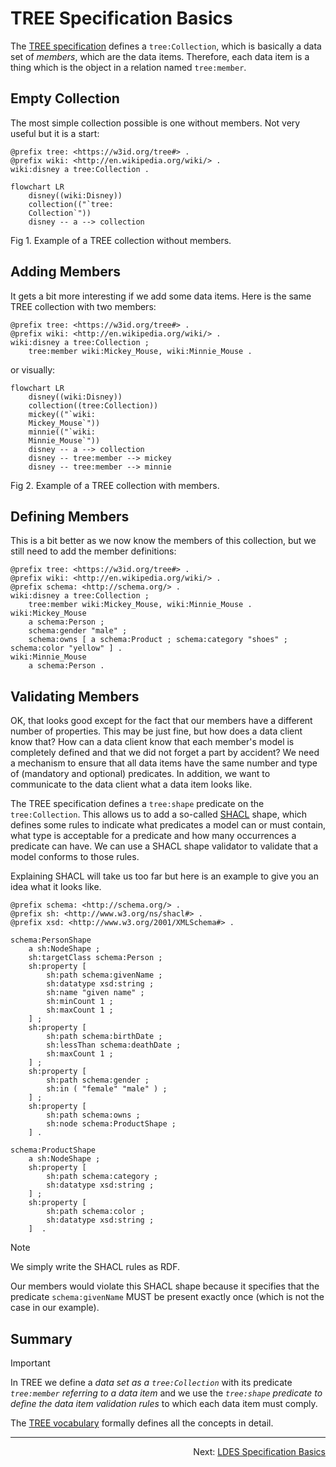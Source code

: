 # TREE Specification Basics
The [TREE specification](https://w3id.org/tree/specification) defines a `tree:Collection`, which is basically a data set of _members_, which are the data items. Therefore, each data item is a thing which is the object in a relation named `tree:member`.

## Empty Collection
The most simple collection possible is one without members. Not very useful but it is a start:
```
@prefix tree: <https://w3id.org/tree#> .
@prefix wiki: <http://en.wikipedia.org/wiki/> .
wiki:disney a tree:Collection .
```

```mermaid
flowchart LR
    disney((wiki:Disney))
    collection(("`tree:
    Collection`"))
    disney -- a --> collection
```
Fig 1. Example of a TREE collection without members.

## Adding Members
It gets a bit more interesting if we add some data items. Here is the same TREE collection with two members:

```
@prefix tree: <https://w3id.org/tree#> .
@prefix wiki: <http://en.wikipedia.org/wiki/> .
wiki:disney a tree:Collection ;
    tree:member wiki:Mickey_Mouse, wiki:Minnie_Mouse .
```

or visually:

```mermaid
flowchart LR
    disney((wiki:Disney))
    collection((tree:Collection))
    mickey(("`wiki:
    Mickey_Mouse`"))
    minnie(("`wiki:
    Minnie_Mouse`"))
    disney -- a --> collection
    disney -- tree:member --> mickey
    disney -- tree:member --> minnie
```
Fig 2. Example of a TREE collection with members.

## Defining Members
This is a bit better as we now know the members of this collection, but we still need to add the member definitions:
```
@prefix tree: <https://w3id.org/tree#> .
@prefix wiki: <http://en.wikipedia.org/wiki/> .
@prefix schema: <http://schema.org/> .
wiki:disney a tree:Collection ;
    tree:member wiki:Mickey_Mouse, wiki:Minnie_Mouse .
wiki:Mickey_Mouse 
    a schema:Person ;
    schema:gender "male" ;
    schema:owns [ a schema:Product ; schema:category "shoes" ; schema:color "yellow" ] .
wiki:Minnie_Mouse 
    a schema:Person .
```

## Validating Members
OK, that looks good except for the fact that our members have a different number of properties. This may be just fine, but how does a data client know that? How can a data client know that each member's model is completely defined and that we did not forget a part by accident? We need a mechanism to ensure that all data items have the same number and type of (mandatory and optional) predicates. In addition, we want to communicate to the data client what a data item looks like.

The TREE specification defines a `tree:shape` predicate on the `tree:Collection`. This allows us to add a so-called [SHACL](https://w3c.github.io/data-shapes/shacl/) shape, which defines some rules to indicate what predicates a model can or must contain, what type is acceptable for a predicate and how many occurrences a predicate can have. We can use a SHACL shape validator to validate that a model conforms to those rules.

Explaining SHACL will take us too far but here is an example to give you an idea what it looks like.

```
@prefix schema: <http://schema.org/> .
@prefix sh: <http://www.w3.org/ns/shacl#> .
@prefix xsd: <http://www.w3.org/2001/XMLSchema#> .

schema:PersonShape
    a sh:NodeShape ;
    sh:targetClass schema:Person ;
    sh:property [
        sh:path schema:givenName ;
        sh:datatype xsd:string ;
        sh:name "given name" ;
        sh:minCount 1 ;
        sh:maxCount 1 ;
    ] ;
    sh:property [
        sh:path schema:birthDate ;
        sh:lessThan schema:deathDate ;
        sh:maxCount 1 ;
    ] ;
    sh:property [
        sh:path schema:gender ;
        sh:in ( "female" "male" ) ;
    ] ;
    sh:property [
        sh:path schema:owns ;
        sh:node schema:ProductShape ;
    ] .

schema:ProductShape
    a sh:NodeShape ;
    sh:property [
        sh:path schema:category ;
        sh:datatype xsd:string ;
    ] ;
    sh:property [
        sh:path schema:color ;
        sh:datatype xsd:string ;
    ]  .
```
> [!NOTE]
> We simply write the SHACL rules as RDF.
>
> Our members would violate this SHACL shape because it specifies that the predicate `schema:givenName` MUST be present exactly once (which is not the case in our example).

## Summary
> [!IMPORTANT]
> In TREE we define a _data set as a `tree:Collection`_ with its predicate _`tree:member` referring to a data item_ and we use the _`tree:shape` predicate to define the data item validation rules_ to which each data item must comply.

The [TREE vocabulary](https://cdn.jsdelivr.net/gh/treecg/specification@master/tree.ttl) formally defines all the concepts in detail.

---
<p align="right">Next: <a href="E-ldes-specs.md">LDES Specification Basics</a></p>
